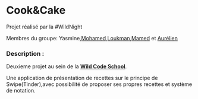 # Cook&Cake
Projet réalisé par la #WildNight  

Membres du groupe: Yasmine,[Mohamed](https://github.com/Mohamed-Lababidi),[Loukman](https://github.com/Louk92),[Mamed](https://github.com/Mamednoor) et [Aurélien](https://github.com/Phila10)  


### Description :  

Deuxieme projet au sein de la [**Wild Code School**](https://www.wildcodeschool.com/fr-FR).  

Une application de présentation de recettes sur le principe de Swipe(Tinder),avec possibilité de proposer ses propres recettes et système de notation.
